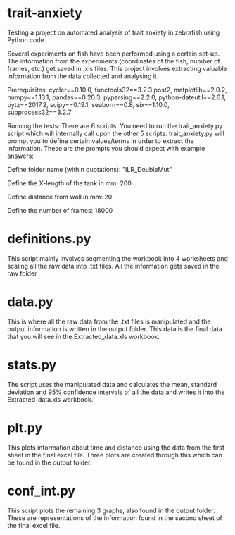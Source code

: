 # trait-anxiety
Testing a project on automated analysis of trait anxiety in zebrafish using Python code.

Several experiments on fish have been performed using a certain set-up. The information from the experiments (coordinates of the fish, number of frames, etc.) get saved in .xls files. This project involves extracting valuable information from the data collected and analysing it. 

Prerequisites:
cycler==0.10.0, functools32==3.2.3.post2, matplotlib==2.0.2, numpy==1.13.1, pandas==0.20.3, pyparsing==2.2.0, python-dateutil==2.6.1, pytz==2017.2, scipy==0.19.1, seaborn==0.8, six==1.10.0, subprocess32==3.2.7

Running the tests: There are 6 scripts. You need to run the trait_anxiety.py script which will internally call upon the other 5 scripts. trait_anxiety.py will prompt you to define certain values/terms in order to extract the information. These are the prompts you should expect with example answers:

Define folder name (within quotations): "ILR_DoubleMut"

Define the X-length of the tank in mm: 200

Define distance from wall in mm: 20

Define the number of frames: 18000

# definitions.py
This script mainly involves segmenting the workbook into 4 worksheets and scaling all the raw data into .txt files. All the information gets saved in the raw folder

# data.py
This is where all the raw data from the .txt files is manipulated and the output information is written in the output folder. This data is the final data that you will see in the Extracted_data.xls workbook.

# stats.py
The script uses the manipulated data and calculates the mean, standard deviation and 95% confidence intervals of all the data and writes it into the Extracted_data.xls workbook.

# plt.py
This plots information about time and distance using the data from the first sheet in the final excel file. Three plots are created through this which can be found in the output folder.

# conf_int.py
This script plots the remaining 3 graphs, also found in the output folder. These are representations of the information found in the second sheet of the final excel file. 
